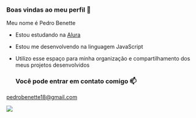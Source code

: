 ### Boas vindas ao meu perfil 💙

Meu nome é Pedro Benette

- Estou estudando na [Alura](https://www.alura.com.br)
- Estou me desenvolvendo na linguagem JavaScript
- Utilizo esse espaço para minha organização e compartilhamento dos meus projetos desenvolvidos

  ### Você pode entrar em contato comigo 📫

  
pedrobenette18@gmail.com

![](https://media1.tenor.com/m/opEBWw0uddoAAAAC/umm.gif)
